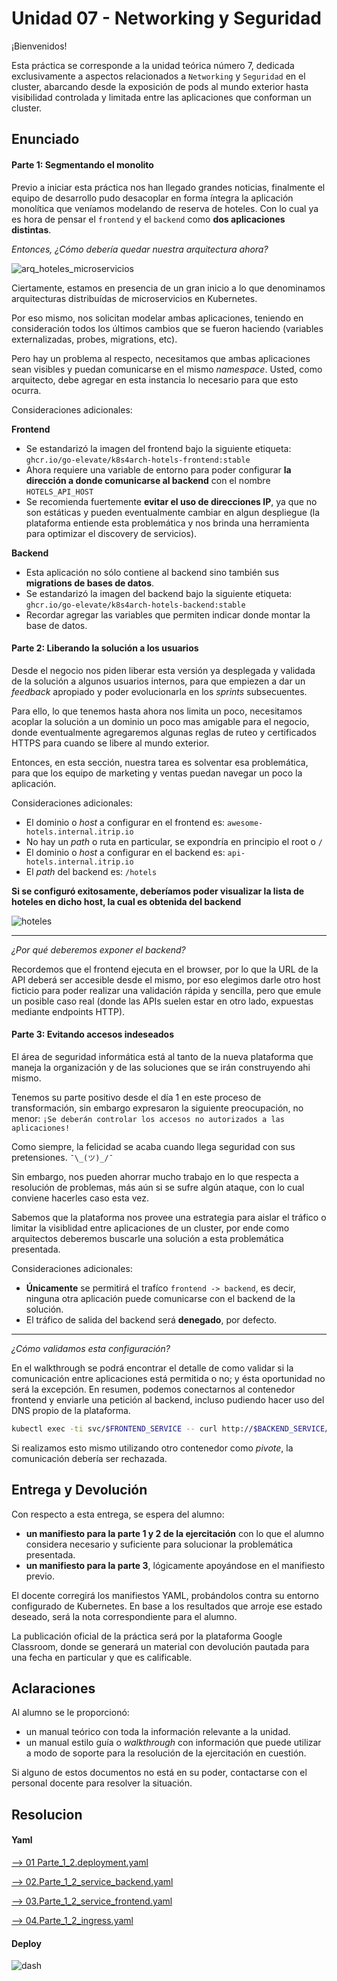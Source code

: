 # Unidad 07 - Networking y Seguridad

¡Bienvenidos!

Esta práctica se corresponde a la unidad teórica número 7, dedicada exclusivamente a aspectos relacionados a `Networking` y `Seguridad` en el cluster, abarcando desde la exposición de pods al mundo exterior hasta visibilidad controlada y limitada entre las aplicaciones que conforman un cluster.

## Enunciado

#### Parte 1: Segmentando el monolito

Previo a iniciar esta práctica nos han llegado grandes noticias, finalmente el equipo de desarrollo pudo desacoplar en forma íntegra la aplicación monolítica que veníamos modelando de reserva de hoteles. Con lo cual ya es hora de pensar el `frontend` y el `backend` como **dos aplicaciones distintas**.

_Entonces, ¿Cómo debería quedar nuestra arquitectura ahora?_

![arq_hoteles_microservicios](arq_hoteles_microservicios.jpg)

Ciertamente, estamos en presencia de un gran inicio a lo que denominamos arquitecturas distribuídas de microservicios en Kubernetes.

Por eso mismo, nos solicitan modelar ambas aplicaciones, teniendo en consideración todos los últimos cambios que se fueron haciendo (variables externalizadas, probes, migrations, etc).

Pero hay un problema al respecto, necesitamos que ambas aplicaciones sean visibles y puedan comunicarse en el mismo _namespace_. Usted, como arquitecto, debe agregar en esta instancia lo necesario para que esto ocurra.

Consideraciones adicionales:

**Frontend**

- Se estandarizó la imagen del frontend bajo la siguiente etiqueta: `ghcr.io/go-elevate/k8s4arch-hotels-frontend:stable`
- Ahora requiere una variable de entorno para poder configurar **la dirección a donde comunicarse al backend** con el nombre `HOTELS_API_HOST` 
- Se recomienda fuertemente **evitar el uso de direcciones IP**, ya que no son estáticas y pueden eventualmente cambiar en algun despliegue (la plataforma entiende esta problemática y nos brinda una herramienta para optimizar el discovery de servicios).

**Backend**

- Esta aplicación no sólo contiene al backend sino también sus **migrations de bases de datos**.
- Se estandarizó la imagen del backend bajo la siguiente etiqueta: `ghcr.io/go-elevate/k8s4arch-hotels-backend:stable`
- Recordar agregar las variables que permiten indicar donde montar la base de datos.

#### Parte 2: Liberando la solución a los usuarios

Desde el negocio nos piden liberar esta versión ya desplegada y validada de la solución a algunos usuarios internos, para que empiezen a dar un _feedback_ apropiado y poder evolucionarla en los _sprints_ subsecuentes.

Para ello, lo que tenemos hasta ahora nos limita un poco, necesitamos acoplar la solución a un dominio un poco mas amigable para el negocio, donde eventualmente agregaremos algunas reglas de ruteo y certificados HTTPS para cuando se libere al mundo exterior.

Entonces, en esta sección, nuestra tarea es solventar esa problemática, para que los equipo de marketing y ventas puedan navegar un poco la aplicación.

Consideraciones adicionales:

- El dominio o _host_ a configurar en el frontend es: `awesome-hotels.internal.itrip.io`
- No hay un _path_ o ruta en particular, se expondría en principio el root o `/`
- El dominio o _host_ a configurar en el backend es: `api-hotels.internal.itrip.io`
- El _path_ del backend es: `/hotels`

**Si se configuró exitosamente, deberíamos poder visualizar la lista de hoteles en dicho host, la cual es obtenida del backend**

![hoteles](hotels_ui.png)

---

_¿Por qué deberemos exponer el backend?_ 

Recordemos que el frontend ejecuta en el browser, por lo que la URL de la API deberá ser accesible desde el mismo, por eso elegimos darle otro host ficticio para poder realizar una validación rápida y sencilla, pero que emule un posible caso real (donde las APIs suelen estar en otro lado, expuestas mediante endpoints HTTP).

#### Parte 3: Evitando accesos indeseados

El área de seguridad informática está al tanto de la nueva plataforma que maneja la organización y de las soluciones que se irán construyendo ahi mismo.

Tenemos su parte positivo desde el día 1 en este proceso de transformación, sin embargo expresaron la siguiente preocupación, no menor:  `¡Se deberán controlar los accesos no autorizados a las aplicaciones!`

Como siempre, la felicidad se acaba cuando llega seguridad con sus pretensiones. `¯\_(ツ)_/¯`

Sin embargo, nos pueden ahorrar mucho trabajo en lo que respecta a resolución de problemas, más aún si se sufre algún ataque, con lo cual conviene hacerles caso esta vez.

Sabemos que la plataforma nos provee una estrategia para aislar el tráfico o limitar la visiblidad entre aplicaciones de un cluster, por ende como arquitectos deberemos buscarle una solución a esta problemática presentada.

Consideraciones adicionales:

- **Únicamente** se permitirá el trafíco `frontend -> backend`, es decir, ninguna otra aplicación puede comunicarse con el backend de la solución.
- El tráfico de salida del backend será **denegado**, por defecto.

---

_¿Cómo validamos esta configuración?_

En el walkthrough se podrá encontrar el detalle de como validar si la comunicación entre aplicaciones está permitida o no; y ésta oportunidad no será la excepción. En resumen, podemos conectarnos al contenedor frontend y enviarle una petición al backend, incluso pudiendo hacer uso del DNS propio de la plataforma.

```bash
kubectl exec -ti svc/$FRONTEND_SERVICE -- curl http://$BACKEND_SERVICE/hotels
```

Si realizamos esto mismo utilizando otro contenedor como _pivote_, la comunicación debería ser rechazada.


## Entrega y Devolución

Con respecto a esta entrega, se espera del alumno:

- **un manifiesto para la parte 1 y 2 de la ejercitación** con lo que el alumno considera necesario y suficiente para solucionar la problemática presentada.
- **un manifiesto para la parte 3**, lógicamente apoyándose en el manifiesto previo.

El docente corregirá los manifiestos YAML, probándolos contra su entorno configurado de Kubernetes. En base a los resultados que arroje ese estado deseado, será la nota correspondiente para el alumno.  

La publicación oficial de la práctica será por la plataforma Google Classroom, donde se generará un material con devolución pautada para una fecha en particular y que es calificable.


## Aclaraciones

Al alumno se le proporcionó:

- un manual teórico con toda la información relevante a la unidad.
- un manual estilo guía o _walkthrough_ con información que puede utilizar a modo de soporte para la resolución de la ejercitación en cuestión.

Si alguno de estos documentos no está en su poder, contactarse con el personal docente para resolver la situación.

## Resolucion

#### Yaml
 
[--> 01 Parte_1_2.deployment.yaml](./yaml/01.Parte_1_2_deployment.yaml)

[--> 02.Parte_1_2_service_backend.yaml](./yaml/02.Parte_1_2_service_backend.yaml)

[--> 03.Parte_1_2_service_frontend.yaml](./yaml/03.Parte_1_2_service_frontend.yaml)

[--> 04.Parte_1_2_ingress.yaml](./yaml/04.Parte_1_2_ingress.yaml)



#### Deploy

![dash](./images/deploy.png)

